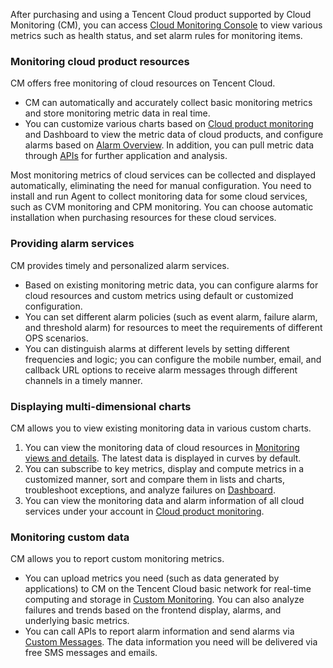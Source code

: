 After purchasing and using a Tencent Cloud product supported by Cloud Monitoring (CM), you can access [Cloud Monitoring Console](https://console.cloud.tencent.com/monitor/overview) to view various metrics such as health status, and set alarm rules for monitoring items.

### Monitoring cloud product resources

CM offers free monitoring of cloud resources on Tencent Cloud.

- CM can automatically and accurately collect basic monitoring metrics and store monitoring metric data in real time.
- You can customize various charts based on [Cloud product monitoring](https://intl.cloud.tencent.com/document/product/248/32819) and Dashboard to view the metric data of cloud products, and configure alarms based on [Alarm Overview](https://intl.cloud.tencent.com/document/product/248/6126). In addition, you can pull metric data through [APIs](https://intl.cloud.tencent.com/document/product/248/4469) for further application and analysis.

Most monitoring metrics of cloud services can be collected and displayed automatically, eliminating the need for manual configuration.
You need to install and run Agent to collect monitoring data for some cloud services, such as CVM monitoring and CPM monitoring. You can choose automatic installation when purchasing resources for these cloud services.

### Providing alarm services

CM provides timely and personalized alarm services.

- Based on existing monitoring metric data, you can configure alarms for cloud resources and custom metrics using default or customized configuration.
- You can set different alarm policies (such as event alarm, failure alarm, and threshold alarm) for resources to meet the requirements of different OPS scenarios.
- You can distinguish alarms at different levels by setting different frequencies and logic; you can configure the mobile number, email, and callback URL options to receive alarm messages through different channels in a timely manner.

### Displaying multi-dimensional charts

CM allows you to view existing monitoring data in various custom charts.

1. You can view the monitoring data of cloud resources in [Monitoring views and details](https://cloud.tencent.com/document/product/248/6142). The latest data is displayed in curves by default.
2. You can subscribe to key metrics, display and compute metrics in a customized manner, sort and compare them in lists and charts, troubleshoot exceptions, and analyze failures on [Dashboard](https://cloud.tencent.com/document/product/248/13118).
3. You can view the monitoring data and alarm information of all cloud services under your account in [Cloud product monitoring](https://intl.cloud.tencent.com/document/product/248/32819).

### Monitoring custom data

CM allows you to report custom monitoring metrics.

- You can upload metrics you need (such as data generated by applications) to CM on the Tencent Cloud basic network for real-time computing and storage in [Custom Monitoring](https://cloud.tencent.com/document/product/248/13525). You can also analyze failures and trends based on the frontend display, alarms, and underlying basic metrics.
- You can call APIs to report alarm information and send alarms via [Custom Messages](https://intl.cloud.tencent.com/document/product/248/6218). The data information you need will be delivered via free SMS messages and emails.

